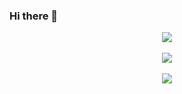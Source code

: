 ### Hi there 👋

<div Align = "Center">
<img src="https://github-readme-stats.vercel.app/api?username=clowtoon&show_icons=true&theme=highcontrast&title_color=tokyonight"/>
  <br>
  <br>
<img src="https://github-readme-streak-stats.herokuapp.com/?user=clowtoon&theme=radical&"/>
  <br>
  <br>
<img src="https://github-readme-stats-eight-theta.vercel.app/api/top-langs/?username=clowtoon&layout=compact&langs_count=8&theme=highcontrast&include_all_commits=true&count_private=true"/> 
  </div>

